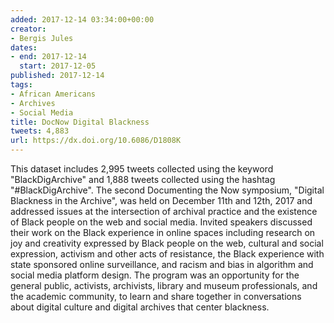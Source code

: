 ```yaml
---
added: 2017-12-14 03:34:00+00:00
creator:
- Bergis Jules
dates:
- end: 2017-12-14
  start: 2017-12-05
published: 2017-12-14
tags:
- African Americans
- Archives
- Social Media
title: DocNow Digital Blackness
tweets: 4,883
url: https://dx.doi.org/10.6086/D1808K
---
```


This dataset includes 2,995 tweets collected using the keyword "BlackDigArchive" and 1,888 tweets collected using the hashtag "#BlackDigArchive". The second Documenting the Now symposium, "Digital Blackness in the Archive", was held on December 11th and 12th, 2017 and addressed issues at the intersection of archival practice and the existence of Black people on the web and social media. Invited speakers discussed their work on the Black experience in online spaces including research on joy and creativity expressed by Black people on the web, cultural and social expression, activism and other acts of resistance, the Black experience with state sponsored online surveillance, and racism and bias in algorithm and social media platform design. The program was an opportunity for the general public, activists, archivists, library and museum professionals, and the academic community, to learn and share together in conversations about digital culture and digital archives that center blackness.
